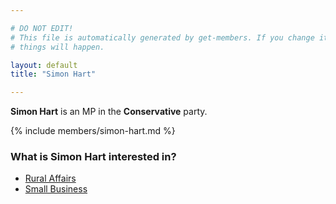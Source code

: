 ```yaml
---

# DO NOT EDIT!
# This file is automatically generated by get-members. If you change it, bad
# things will happen.

layout: default
title: "Simon Hart"

---
```


**Simon Hart** is an MP in the **Conservative** party.

{% include members/simon-hart.md %}

### What is Simon Hart interested in?


* [Rural Affairs](/interests/rural-affairs.html)
* [Small Business](/interests/small-business.html)
